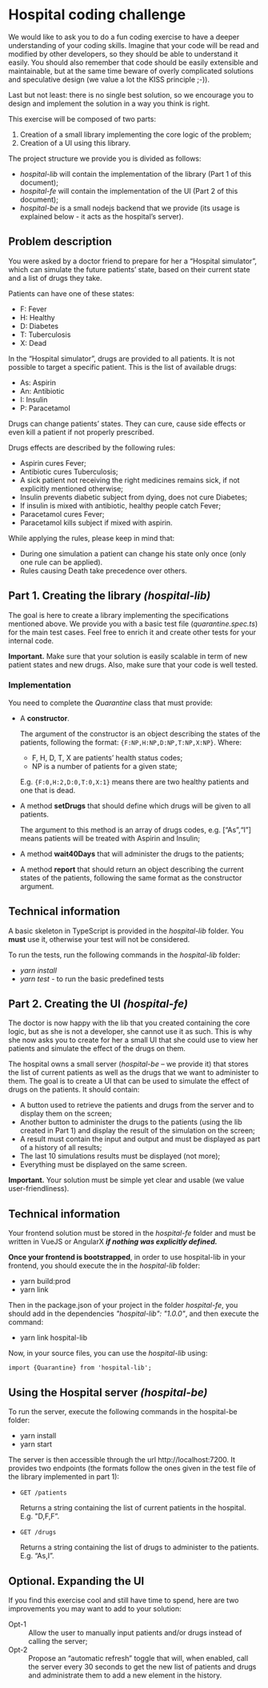 # Hospital coding challenge

We would like to ask you to do a fun coding exercise to have a deeper understanding of your coding skills. Imagine that your code will be read and modified by other developers, so they should be able to understand it easily. You should also remember that code should be easily extensible and maintainable, but at the same time beware of overly complicated solutions and speculative design (we value a lot the KISS principle ;-)).

Last but not least: there is no single best solution, so we encourage you to design and implement the solution in a way you think is right.

This exercise will be composed of two parts:
  1. Creation of a small library implementing the core logic of the problem;
  2. Creation of a UI using this library.

The project structure we provide you is divided as follows:
  - *hospital-lib* will contain the implementation of the library (Part 1 of this document);
  - *hospital-fe* will contain the implementation of the UI (Part 2 of this document);
  - *hospital-be* is a small nodejs backend that we provide (its usage is explained below - it acts as the hospital’s server).

## Problem description

You were asked by a doctor friend to prepare for her a “Hospital simulator”, which can simulate the future patients’ state, based on their current state and a list of drugs they take.

Patients can have one of these states:
  - F: Fever
  - H: Healthy
  - D: Diabetes
  - T: Tuberculosis
  - X: Dead

In the “Hospital simulator”, drugs are provided to all patients. It is not possible to target a specific patient. This is the list of available drugs:
  - As: Aspirin
  - An: Antibiotic
  - I: Insulin
  - P: Paracetamol

Drugs can change patients’ states. They can cure, cause side effects or even kill a patient if not properly prescribed.

Drugs effects are described by the following rules:
  - Aspirin cures Fever;
  - Antibiotic cures Tuberculosis;
  - A sick patient not receiving the right medicines remains sick, if not explicitly mentioned otherwise;
  - Insulin prevents diabetic subject from dying, does not cure Diabetes;
  - If insulin is mixed with antibiotic, healthy people catch Fever;
  - Paracetamol cures Fever;
  - Paracetamol kills subject if mixed with aspirin.

While applying the rules, please keep in mind that:
  - During one simulation a patient can change his state only once (only one rule can be applied).
  - Rules causing Death take precedence over others.

## Part 1. Creating the library *(hospital-lib)*

The goal is here to create a library implementing the specifications mentioned above. We provide you with a basic test file (*quarantine.spec.ts*) for the main test cases. Feel free to enrich it and create other tests for your internal code.

**Important.** Make sure that your solution is easily scalable in term of new patient states and new drugs. Also, make sure that your code is well tested.

### Implementation

You need to complete the *Quarantine* class that must provide:
  - A **constructor**.
  
    The argument of the constructor is an object describing the states of the patients, following the format: `{F:NP,H:NP,D:NP,T:NP,X:NP}`. Where:
    - F, H, D, T, X are patients’ health status codes;
    - NP is a number of patients for a given state;

    E.g. `{F:0,H:2,D:0,T:0,X:1}` means there are two healthy patients and one that is dead.
    
  - A method **setDrugs** that should define which drugs will be given to all patients.

    The argument to this method is an array of drugs codes, e.g. [“As”,“I”] means patients will be treated with Aspirin and Insulin;

  - A method **wait40Days** that will administer the drugs to the patients;

  - A method **report** that should return an object describing the current states of the patients, following the same format as the constructor argument.

## Technical information

A basic skeleton in TypeScript is provided in the *hospital-lib* folder. You **must** use it, otherwise your test will not be considered.

To run the tests, run the following commands in the *hospital-lib* folder:

 - *yarn install*
 - *yarn test* - to run the basic predefined tests

## Part 2. Creating the UI *(hospital-fe)*

The doctor is now happy with the lib that you created containing the core logic, but as she is not a developer, she cannot use it as such. This is why she now asks you to create for her a small UI that she could use to view her patients and simulate the effect of the drugs on them.

The hospital owns a small server (*hospital-be* – we provide it) that stores the list of current patients as well as the drugs that we want to administer to them. The goal is to create a UI that can be used to simulate the effect of drugs on the patients. It should contain:

  - A button used to retrieve the patients and drugs from the server and to display them on the screen;
  - Another button to administer the drugs to the patients (using the lib created in Part 1) and display the result of the simulation on the screen;
  - A result must contain the input and output and must be displayed as part of a history of all results;
  - The last 10 simulations results must be displayed (not more);
  - Everything must be displayed on the same screen.

**Important.** Your solution must be simple yet clear and usable (we value user-friendliness).

## Technical information

Your frontend solution must be stored in the *hospital-fe* folder and must be written in VueJS or AngularX ***if nothing was explicitly defined.***

**Once your frontend is bootstrapped**, in order to use hospital-lib in your frontend, you should execute the in the *hospital-lib* folder:
  - yarn build:prod
  - yarn link

Then in the package.json of your project in the folder *hospital-fe*, you should add in the dependencies *"hospital-lib": "1.0.0"*, and then execute the command:
  - yarn link hospital-lib
  
Now, in your source files, you can use the *hospital-lib* using:

`import {Quarantine} from 'hospital-lib';`

## Using the Hospital server *(hospital-be)*

To run the server, execute the following commands in the hospital-be folder:

  - yarn install
  - yarn start

The server is then accessible through the url http://localhost:7200. It provides two endpoints (the formats follow the ones given in the test file of the library implemented in part 1):

  - `GET /patients`
    
    Returns a string containing the list of current patients in the hospital. E.g. "D,F,F”.
  - `GET /drugs`
    
    Returns a string containing the list of drugs to administer to the patients. E.g. “As,I”.

## Optional. Expanding the UI

If you find this exercise cool and still have time to spend, here are two improvements you may want to add to your solution:

<dl>
  <dt>
    Opt-1
  </dt>
  <dd>
    Allow the user to manually input patients and/or drugs instead of calling the server;
  </dd>
  <dt>
    Opt-2
  </dt>
  <dd>
    Propose an “automatic refresh” toggle that will, when enabled, call the server every 30 seconds to get the new list of patients and drugs and administrate them to add a new element in the history.
  </dd>
</dl>

